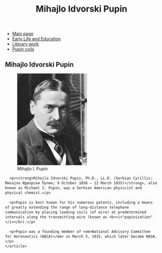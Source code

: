 <!DOCTYPE html>
<html lang="en">
<head>
  <meta charset="UTF-8">
  <meta name="viewport" content="width=device-width, initial-scale=1.0">
  <title>Main page</title>
  <link rel="stylesheet" href="style.css">
</head>
<body>
  <header>
    <h1>Mihajlo Idvorski Pupin</h1> 
  </header>

  <aside id="sidebar">
    <nav>
      <ul id="navbar">
        <li><a href="index.html">Main page</a></li>
        <li><a href="earlyLife.html">Early Life and Education</a></li>
        <li><a href="literaryWork.html">Literary work</a></li>
        <li><a href="pupinCoils.html">Pupin coils</a></li>
      </ul>
    </nav>
  </aside><section id="mainContent">
    <article>
      <h2>Mihajlo Idvorski Pupin</h2>
      <figure id="pupinPic">
        <img  src="pupin.jpg" alt="Picture of Pupin">
      <figcaption> Mihajlo I. Pupin</figcaption>
      </figure>

      <p><strong>Mihajlo Idvorski Pupin, Ph.D., LL.D. (Serbian Cyrillic: Михајло Идворски Пупин; 9 October 1858 – 12 March 1935)</strong>, also known as Michael I. Pupin, was a Serbian American physicist and physical chemist.</p>

      <p>Pupin is best known for his numerous patents, including a means of greatly extending the range of long-distance telephone communication by placing loading coils (of wire) at predetermined intervals along the transmitting wire (known as <b><i>"pupinization"</i></b>).</p>

      <p>Pupin was a founding member of <em>National Advisory Committee for Aeronautics (NACA)</em> on March 3, 1915, which later became NASA.</p>
    </article>
  </section>    
</body>
</html>
